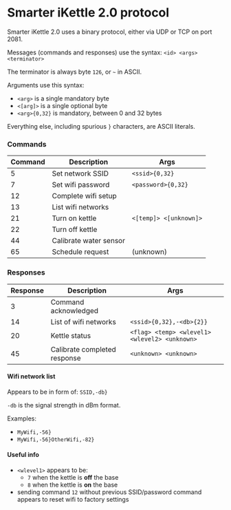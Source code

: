 Smarter iKettle 2.0 protocol
============================

Smarter iKettle 2.0 uses a binary protocol, either via UDP or TCP on port 2081.

Messages (commands and responses) use the syntax: `<id> <args> <terminator>`

The terminator is always byte `126`, or `~` in ASCII.

Arguments use this syntax:

* `<arg>` is a single mandatory byte
* `<[arg]>` is a single optional byte
* `<arg>{0,32}` is mandatory, between 0 and 32 bytes

Everything else, including spurious `}` characters, are ASCII literals.

### Commands

| Command | Description            | Args
| ------- | ---------------------- | ----
| 5       | Set network SSID       | `<ssid>{0,32}`
| 7       | Set wifi password      | `<password>{0,32}`
| 12      | Complete wifi setup    |
| 13      | List wifi networks     |
| 21      | Turn on kettle         | `<[temp]> <[unknown]>`
| 22      | Turn off kettle        |
| 44      | Calibrate water sensor |
| 65      | Schedule request       | (unknown)

### Responses

| Response | Description                  | Args
| -------- | ---------------------------- | ----
| 3        | Command acknowledged         |
| 14       | List of wifi networks        | `<ssid>{0,32},-<db>{2}}`
| 20       | Kettle status                | `<flag> <temp> <wlevel1><wlevel2> <unknown>`
| 45       | Calibrate completed response | `<unknown> <unknown>`

#### Wifi network list

Appears to be in form of: `SSID,-db}`

`-db` is the signal strength in dBm format.

Examples:

* `MyWifi,-56}`
* `MyWifi,-56}OtherWifi,-82}`

#### Useful info

* `<wlevel1>` appears to be:
    * `7` when the kettle is **off** the base
    * `8` when the kettle is **on** the base
* sending command `12` without previous SSID/password command appears to reset wifi to factory settings

